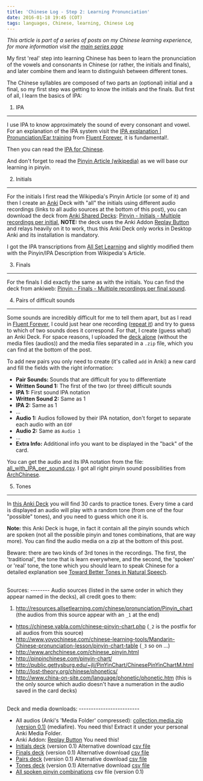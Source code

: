 ```yaml
---
title: 'Chinese Log - Step 2: Learning Pronunciation'
date: 2016-01-18 19:45 (COT)
tags: languages, Chinese, learning, Chinese Log
---
```


_This article is part of a series of posts on my Chinese learning experience,_ _for more information visit the [main series page](/blog/posts/2016/01/en/my-chinese-learning-log/)_

My first 'real' step into learning Chinese has been to learn the pronunciation of the vowels and consonants in Chinese (or rather, the initials and finals), and later combine them and learn to distinguish between different tones.

The Chinese syllables are composed of two parts an (optional) initial and a final, so my first step was getting to know the initials and the finals. But first of all, I learn the basics of IPA:

1. IPA
------
I use IPA to know approximately the sound of every consonant and vowel. For an explanation of the IPA system visit the [IPA explanation | Pronunciation/Ear training](https://fluent-forever.com/chapter3/) from [Fluent Forever](https://fluent-forever.com), it is fundamental!.

Then you can read the [IPA for Chinese](https://en.wikipedia.org/wiki/Help:IPA_for_Mandarin).

And don't forget to read the [Pinyin Article (wikipedia)](https://en.wikipedia.org/wiki/Pinyin) as we will base our learning in pinyin.

2. Initials
-----------
For the initials I first read the Wikipedia's Pinyin Article (or some of it) and then I create an [Anki](http://ankisrs.net/) Deck with "all" the initials using different audio recordings (links to all audio sources at the bottom of this post), you can download the deck from [Anki Shared Decks](https://ankiweb.net/shared/decks/): [Pinyin - Initials - Multiple recordings per initial](https://ankiweb.net/shared/info/2069190049), **NOTE:** the deck uses the Anki Addon [Replay Button](https://ankiweb.net/shared/info/498789867) and relays heavily on it to work, thus this Anki Deck only works in Desktop Anki and its installation is mandatory.

I got the IPA transcriptions from [All Set Learning](http://resources.allsetlearning.com/chinese/pronunciation/Pinyin_chart) and slightly modified them with the Pinyin/IPA Description from Wikipedia's Article.

3. Finals
---------
For the finals I did exactly the same as with the initials. You can find the deck from ankiweb: [Pinyin - Finals - Multiple recordings per final sound](https://ankiweb.net/shared/info/509132394).

4. Pairs of difficult sounds
----------------------------
Some sounds are incredibly difficult for me to tell them apart, but as I read in [Fluent Forever](https://fluent-forever.com/gallery/ear-training-flashcards/), I could just hear one recording ([repeat it](http://www.sciencealert.com/here-are-4-key-strategies-for-remembering-everything-you-learn)) and try to guess to which of two sounds does it correspond. For that, I create (guess what) an Anki Deck. For space reasons, I uploaded the [deck alone](/blog/data/pinyin/Pinyin__Pairs-v0.1.apkg) (without the media files (audios)) and the media files separated in a `.zip` file, which you can find at the bottom of the post.

To add new pairs you only need to create (it's called `add` in Anki) a new card and fill the fields with the right information:

* __Pair Sounds:__ Sounds that are difficult for you to differentiate
* __Written Sound 1:__ The first of the two (or three) difficult sounds
* __IPA 1:__ First sound IPA notation
* __Written Sound 2:__ Same as 1
* __IPA 2:__ Same as 1
* ...
* __Audio 1:__ Audios followed by their IPA notation, don't forget to separate each audio with an `EOF`
* __Audio 2:__ Same as `Audio 1`
* ...
* __Extra Info:__ Additional info you want to be displayed in the "back" of the card.

You can get the audio and its IPA notation from the file: [all_with_IPA_per_sound.csv](/blog/data/pinyin/all_with_IPA_per_sound-v0.1.csv). I got all right pinyin sound possibilities from [ArchChinese](http://www.archchinese.com/chinese_pinyin.html).

5. Tones
--------
In [this Anki Deck](/blog/data/pinyin/Pinyin__Tones-v0.1.apkg) you will find 30 cards to practice tones. Every time a card is displayed an audio will play with a random tone (from one of the four "possible" tones), and you need to guess which one it is.

**Note:** this Anki Deck is huge, in fact it contain all the pinyin sounds which are spoken (not all the possible pinyin and tones combinations, that are way more). You can find the audio media on a zip at the bottom of this post.

Beware: there are two kinds of 3rd tones in the recordings. The first, the 'traditional', the tone that is learn everywhere, and the second, the 'spoken' or 'real' tone, the tone which you should learn to speak Chinese for a detailed explanation see [Toward Better Tones in Natural Speech](http://www.sinosplice.com/life/archives/2008/12/10/toward-better-tones-in-natural-speech).

</br>
Sources:
--------
Audio sources (listed in the same order in which they appear named in the decks), all credit goes to them:

1. http://resources.allsetlearning.com/chinese/pronunciation/Pinyin_chart (the audios from this source appear with an `_1` at the end)
*  https://chinese.yabla.com/chinese-pinyin-chart.php (`_2` is the postfix for all audios from this source)
*  http://www.yoyochinese.com/chinese-learning-tools/Mandarin-Chinese-pronunciation-lesson/pinyin-chart-table (`_3` so on ...)
*  http://www.archchinese.com/chinese_pinyin.html
*  http://pinpinchinese.com/pinyin-chart/
*  http://public.gettysburg.edu/~jli/PinYinChart/ChinesePinYinChartM.html
*  http://lost-theory.org/chinese/phonetics/
*  http://www.china-on-site.com/language/phonetic/phonetic.htm (this is the only source which audio doesn't have a numeration in the audio saved in the card decks)

</br>
Deck and media downloads:
-------------------------

- All audios (Anki's 'Media Folder' compressed): [collection.media.zip (version 0.1)](https://www.mediafire.com/?vpbv0m0me7b81zg) (mediafire). You need this! Extract it under your personal Anki Media Folder.
- Anki Addon: [Replay Button](https://ankiweb.net/shared/info/498789867) You need this!
- [Initials deck](/blog/data/pinyin/Pinyin__Initials-v0.1.apkg) (version 0.1) Alternative download [csv file](/blog/data/pinyin/initials-v0.1.csv)
- [Finals deck](/blog/data/pinyin/Pinyin__Finals-v0.1.apkg) (version 0.1) Alternative download [csv file](/blog/data/pinyin/finals-v0.1.csv)
- [Pairs deck](/blog/data/pinyin/Pinyin__Pairs-v0.1.apkg) (version 0.1) Alternative download [csv file](/blog/data/pinyin/pairs-v0.1.csv)
- [Tones deck](/blog/data/pinyin/Pinyin__Tones-v0.1.apkg) (version 0.1) Alternative download [csv file](/blog/data/pinyin/tones-v0.1.csv)
- [All spoken pinyin combinations](/blog/data/pinyin/all_with_IPA_per_sound-v0.1.csv) csv file (version 0.1)
